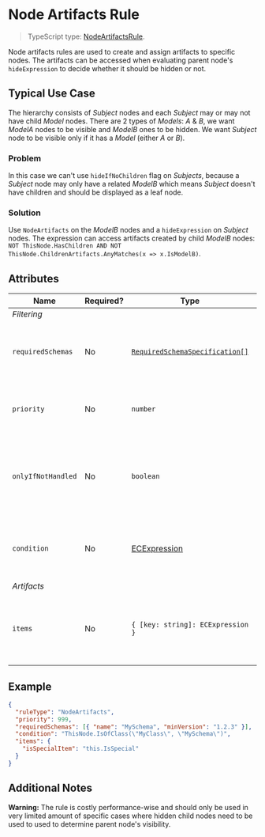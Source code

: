 # Node Artifacts Rule

> TypeScript type: [NodeArtifactsRule]($presentation-common).

Node artifacts rules are used to create and assign artifacts to specific nodes. The artifacts can be
accessed when evaluating parent node's `hideExpression` to decide whether it should be hidden or not.

## Typical Use Case

The hierarchy consists of *Subject* nodes and each *Subject* may or may not have child *Model* nodes. There are 2 types of *Models*: *A* & *B*, we want *ModelA* nodes to be visible and *ModelB* ones to be hidden. We want *Subject* node to be visible only if it has a *Model* (either *A* or *B*).

### Problem

In this case we can't use `hideIfNoChildren` flag on *Subjects*, because a *Subject* node may only have a related *ModelB* which means *Subject* doesn't have children and should be displayed as a leaf node.

### Solution

Use `NodeArtifacts` on the *ModelB* nodes and a `hideExpression` on *Subject* nodes. The expression can access artifacts created by child *ModelB* nodes: `NOT ThisNode.HasChildren AND NOT ThisNode.ChildrenArtifacts.AnyMatches(x => x.IsModelB)`.

## Attributes

| Name               | Required? | Type                                                                 | Default | Meaning                                                                                  |
| ------------------ | --------- | -------------------------------------------------------------------- | ------- | ---------------------------------------------------------------------------------------- |
| *Filtering*        |
| `requiredSchemas`  | No        | [`RequiredSchemaSpecification[]`](../Advanced/SchemaRequirements.md) | `[]`    | Specifications that define schema requirements for the rule to take effect.              |
| `priority`         | No        | `number`                                                             | `1000`  | Defines the order in which presentation rules are evaluated.                             |
| `onlyIfNotHandled` | No        | `boolean`                                                            | `false` | Should this rule be ignored if there is already an existing rule with a higher priority. |
| `condition`        | No        | [ECExpression](../Customization/ECExpressions.md#rule-condition)     | `""`    | Defines a condition for the rule, which needs to be met in order to execute it.          |
| *Artifacts*        |
| `items`            | No        | `{ [key: string]: ECExpression }`                                    |         | A map of ECExpressions whose evaluation results are used as artifact values              |

## Example

```JSON
{
  "ruleType": "NodeArtifacts",
  "priority": 999,
  "requiredSchemas": [{ "name": "MySchema", "minVersion": "1.2.3" }],
  "condition": "ThisNode.IsOfClass(\"MyClass\", \"MySchema\")",
  "items": {
    "isSpecialItem": "this.IsSpecial"
  }
}
```

## Additional Notes

**Warning:** The rule is costly performance-wise and should only be used in very limited amount of specific cases where hidden child nodes need to be used to used to determine parent node's visibility.
